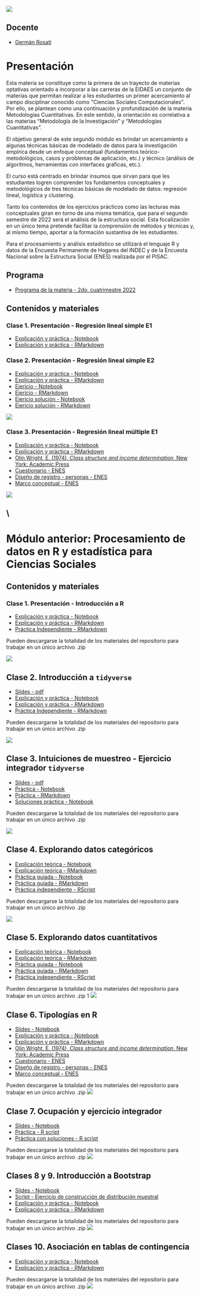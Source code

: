 ![](./imgs/LOGO-FactorData-Color.jpg)


## Docente
- [Germán Rosati](https://gefero.github.io/)


# Presentación
Esta materia se constituye como la primera de un trayecto de materias optativas orientado a incorporar a las carreras de la EIDAES un conjunto de materias que permitan realizar a les estudiantes un primer acercamiento al campo disciplinar conocido como "Ciencias Sociales Computacionales". Por ello, se plantean como una continuación y profundización de la materia Metodologías Cuantitativas. En este sentido, la orientación es correlativa a las materias “Metodología de la Investigación” y “Metodologías Cuantitativas”.

El objetivo general de este segundo módulo es brindar un acercamiento  a algunas técnicas básicas de modelado de datos para la investigación empírica desde un enfoque conceptual (fundamentos teórico-metodológicos, casos y problemas de aplicación, etc.) y técnico (análisis de algoritmos, herramientas con interfaces gráficas, etc.).

El curso está centrado en brindar insumos que sirvan para que les estudiantes logren comprender los fundamentos conceptuales y metodológicos de tres técnicas básicas de modelado de datos: regresión lineal, logística y clustering.

Tanto los contenidos de los ejercicios prácticos como las lecturas más conceptuales giran en torno de una misma temática, que para el segundo semestre de 2022 será el análisis de la estructura social. Esta focalización en un único tema pretende facilitar la comprensión de métodos y técnicas y, al mismo tiempo, aportar a la formación sustantiva de les estudiantes. 

Para el procesamiento y análisis estadístico se utilizará el lenguaje R y datos de la Encuesta Permanente de Hogares del INDEC y de la Encuesta Nacional sobre la Estructura Social (ENES) realizada por el PISAC.

## Programa
- [Programa de la materia - 2do. cuatrimestre 2022](https://docs.google.com/document/d/1gPVwRZETVF07Rg7veu0UAUMKmdobLCtR6mDHq16vnoM/edit?usp=sharing)

## Contenidos y materiales
### Clase 1. Presentación - Regresión lineal simple E1
- [Explicación y práctica - Notebook](./M2/clase1/Clase_1.html)
- [Explicación y práctica - RMarkdown](./M2/clase1/Clase_1.Rmd)

### Clase 2. Presentación - Regresión lineal simple E2 
- [Explicación y práctica - Notebook](./M2/clase2/Clase_2.html)
- [Explicación y práctica - RMarkdown](./M2/clase2/Clase_2.Rmd)
- [Ejericio - Notebook](./M2/clase2/Clase_2_ejercicio.html)
- [Ejericio - RMarkdown](./M2/clase2/Clase_2_ejercicio.Rmd)
- [Ejericio solución - Notebook](./M2/clase2/Clase_2_ejercicio_solucion.html)
- [Ejericio solución - RMarkdown](./M2/clase2/Clase_2_ejercicio_solucion.Rmd)

[![](./imgs/Download.png)](./M2/clase2/clase2.zip)

### Clase 3. Presentación - Regresión lineal múltiple E1 
- [Explicación y práctica - Notebook](./M2/clase3/Clase_3.html)
- [Explicación y práctica - RMarkdown](./M2/clase3/Clase_3.Rmd)
- [Olin Wright, E. (1974), _Class structure and income determination_, New York: Academic Press](https://drive.google.com/file/d/1_uzxqlkOmx_AG6T1uqILvNZIK9hIS4mN/view?usp=sharing)
- [Cuestionario - ENES](./M1/clase6/material_pisac/formulario_enes.pdf)
- [Diseño de registro - personas - ENES](./M1/clase6/material_pisac/manual_codigos_base_personas.pdf)
- [Marco conceptual - ENES](./M1/clase6/material_pisac/marco_teorico_metodologico_enes_pisac.pdf)

[![](./imgs/Download.png)](./M2/clase3/clase3.zip)


\\
---

# Módulo anterior: Procesamiento de datos en R y estadística para Ciencias Sociales
## Contenidos y materiales
### Clase 1. Presentación - Introducción a R

- [Explicación y práctica - Notebook](./M1/clase1/Clase_1.html)
- [Explicación y práctica - RMarkdown](./M1/clase1/Clase_1.Rmd)
- [Práctica Independiente - RMarkdown](./M1/clase1/Clase_1_practica.R)

Pueden descargarse la totalidad de los materiales del repositorio para trabajar en un único archivo .zip

[![](./imgs/Download.png)](./M1/clase1/clase1.zip)


## Clase 2. Introducción a `tidyverse`

- [Slides - pdf](./M1/clase2/M1_Clase_2.pdf)
- [Explicación y práctica - Notebook](./M1/clase2/Clase_2.html)
- [Explicación y práctica - RMarkdown](./M1/clase2/Clase_2.Rmd)
- [Práctica Independiente - RMarkdown](./M1/clase2/Clase_2_practica.R)

Pueden descargarse la totalidad de los materiales del repositorio para trabajar en un único archivo .zip

[![](./imgs/Download.png)](./M1/clase2/clase2.zip)


## Clase 3. Intuiciones de muestreo -  Ejercicio integrador `tidyverse`

- [Slides - pdf](./M1/clase3/M1_Clase_3.pdf)
- [Práctica - Notebook](./M1/clase3/Clase_3.html)
- [Práctica - RMarkdown](./M1/clase3/Clase_3.Rmd)
- [Soluciones práctica - Notebook](./M1/clase3/Clase_3_soluciones.Rmd)


Pueden descargarse la totalidad de los materiales del repositorio para trabajar en un único archivo .zip

[![](./imgs/Download.png)](./M1/clase3/clase3.zip)


## Clase 4. Explorando datos categóricos

- [Explicación teórica - Notebook](./M1/clase4/Clase_4_Teoria.html)
- [Explicación teórica - RMarkdown](./M1/clase4/Clase_4_Teoria.Rmd)
- [Práctica guiada - Notebook](./M1/clase4/Clase_4_Practica.html)
- [Práctica guiada - RMarkdown](./M1/clase4/Clase_4_Practica.Rmd)
- [Práctica independiente - RScript](./M1/clase4/Clase_4_practica_independiente.R)

Pueden descargarse la totalidad de los materiales del repositorio para trabajar en un único archivo .zip

[![](./imgs/Download.png)](./M1/clase4/clase4.zip)

## Clase 5. Explorando datos cuantitativos

- [Explicación teórica - Notebook](./M1/clase5/Clase_5_Teoria.html)
- [Explicación teórica - RMarkdown](./M1/clase5/Clase_5_Teoria.Rmd)
- [Práctica guiada - Notebook](./M1/clase5/Clase_5_Practica.html)
- [Práctica guiada - RMarkdown](./M1/clase5/Clase_5_Practica.Rmd)
- [Práctica independiente - RScript](./M1/clase5/Clase_5_practica_independiente.R)

Pueden descargarse la totalidad de los materiales del repositorio para trabajar en un único archivo .zip
1
[![](./imgs/Download.png)](./M1/clase4/clase4.zip)


## Clase 6. Tipologías en R

- [Slides - Notebook](./M1/clase6/M1_Clase_6.pdf)
- [Explicación y práctica - Notebook](./M1/clase6/Clase_6_Esquema_EOW.html)
- [Explicación y práctica - RMarkdown](./M1/clase6/Clase_6_Esquema_EOW.Rmd)
- [Olin Wright, E. (1974), _Class structure and income determination_, New York: Academic Press](https://drive.google.com/file/d/1_uzxqlkOmx_AG6T1uqILvNZIK9hIS4mN/view?usp=sharing)
- [Cuestionario - ENES](./M1/clase6/material_pisac/formulario_enes.pdf)
- [Diseño de registro - personas - ENES](./M1/clase6/material_pisac/manual_codigos_base_personas.odf)
- [Marco conceptual - ENES](./M1/clase6/material_pisac/marco_teorico_metodologico_enes_pisac.pdf)

Pueden descargarse la totalidad de los materiales del repositorio para trabajar en un único archivo .zip
[![](./imgs/Download.png)](./M1/clase6/clase6.zip)


## Clase 7. Ocupación y ejercicio integrador
- [Slides - Notebook](./M1/clase7/M1_Clase_7.pdf)
- [Práctica - R script](./M1/clase7/Clase_7_ejercicio.R)
- [Práctica con soluciones - R script](./M1/clase7/Clase_7_ejercicio_SOLUCIONES.R)

Pueden descargarse la totalidad de los materiales del repositorio para trabajar en un único archivo .zip
[![](./imgs/Download.png)](./M1/clase7/clase7.zip)


## Clases 8 y 9. Introducción a Bootstrap
- [Slides - Notebook](./M1/clase8_9/M1_Clase_8.pdf)
- [Script - Ejercicio de construcción de distribución muestral](./M1/clase8/Distribuciones_muestrales.R) 
- [Explicación y práctica - Notebook](./M1/clase8_9/Clase_8_9_PdHip.html)
- [Explicación y práctica - RMarkdown](./M1/clase8_9/Clase_8_9_PdHip.Rmd)

Pueden descargarse la totalidad de los materiales del repositorio para trabajar en un único archivo .zip
[![](./imgs/Download.png)](./M1/clase8_9/clase8_9.zip)


## Clases 10. Asociación en tablas de contingencia
- [Explicación y práctica - Notebook](./M1/clase10/Clase_10_asociacion_tablas.html)
- [Explicación y práctica - RMarkdown](./M1/clase10/Clase_10_asociacion_tablas.Rmd)

Pueden descargarse la totalidad de los materiales del repositorio para trabajar en un único archivo .zip
[![](./imgs/Download.png)](./M1/clase10/clase10.zip)


